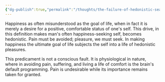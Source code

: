 ```yaml
---
{"dg-publish":true,"permalink":"/thoughts/the-failure-of-hedonistic-search-for-happiness/","tags":["self","humanity","life"],"noteIcon":""}
---
```


Happiness as often misunderstood as the goal of life, when in fact it is merely a desire for a positive, comfortable status of one's self. This drive, in this definition makes man's often happiness-seeking self, becomes hedonistic. Pain must be avoided; pleasure, we must seek. In making happiness the ultimate goal of life subjects the self into a life of hedonistic pleasures.

This predicament is not a conscious fault. It is physiological in nature, where in avoiding pain, suffering, and living a life of comfort is the brain's default programming. Pain is undesirable while its importance remains taken for granted. 